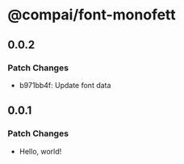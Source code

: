 # @compai/font-monofett

## 0.0.2

### Patch Changes

- b971bb4f: Update font data

## 0.0.1

### Patch Changes

- Hello, world!
